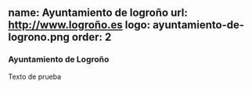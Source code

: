 name: Ayuntamiento de logroño
url: http://www.logroño.es
logo: ayuntamiento-de-logrono.png
order: 2
----
### Ayuntamiento de Logroño

Texto de prueba
